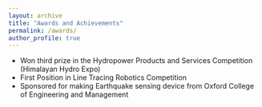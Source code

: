```yaml
---
layout: archive
title: "Awards and Achievements"
permalink: /awards/
author_profile: true
---
```


* Won third prize in the Hydropower Products and Services Competition (Himalayan Hydro Expo)
* First Position in Line Tracing Robotics Competition
* Sponsored for making Earthquake sensing device from Oxford College of Engineering and Management
